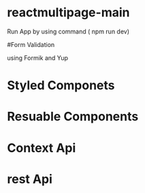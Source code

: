 # reactmultipage-main
Run App by using command     ( npm run dev)

#Form Validation 

using Formik and Yup

# Styled Componets 

# Resuable Components

# Context Api

# rest Api

